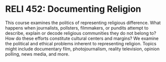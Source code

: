 # RELI 452: Documenting Religion

This course examines the politics of representing religious difference. What happens when journalists, pollsters, filmmakers, or pundits attempt to describe, explain or decode religious communities they do not belong to? How do these efforts constitute cultural centers and margins? We examine the political and ethical problems inherent to representing religion. Topics might include documentary film, photojournalism, reality television, opinion polling, news media, and more.